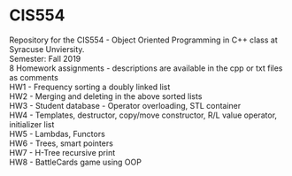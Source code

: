 # CIS554

Repository for the CIS554 - Object Oriented Programming in C++ class at Syracuse Unviersity.<br />
Semester: Fall 2019<br />
8 Homework assignments - descriptions are available in the cpp or txt files as comments<br />
HW1 - Frequency sorting a doubly linked list<br />
HW2 - Merging and deleting in the above sorted lists<br />
HW3 - Student database - Operator overloading, STL container<br />
HW4 - Templates, destructor, copy/move constructor, R/L value operator, initializer list<br />
HW5 - Lambdas, Functors<br />
HW6 - Trees, smart pointers<br />
HW7 - H-Tree recursive print<br />
HW8 - BattleCards game using OOP<br />
